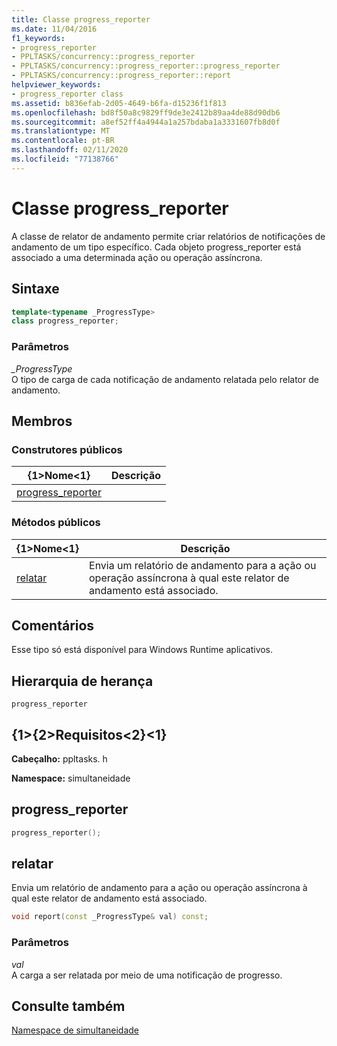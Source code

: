 ```yaml
---
title: Classe progress_reporter
ms.date: 11/04/2016
f1_keywords:
- progress_reporter
- PPLTASKS/concurrency::progress_reporter
- PPLTASKS/concurrency::progress_reporter::progress_reporter
- PPLTASKS/concurrency::progress_reporter::report
helpviewer_keywords:
- progress_reporter class
ms.assetid: b836efab-2d05-4649-b6fa-d15236f1f813
ms.openlocfilehash: bd8f50a8c9829ff9de3e2412b89aa4de88d90db6
ms.sourcegitcommit: a8ef52ff4a4944a1a257bdaba1a3331607fb8d0f
ms.translationtype: MT
ms.contentlocale: pt-BR
ms.lasthandoff: 02/11/2020
ms.locfileid: "77138766"
---
```

# <a name="progress_reporter-class"></a>Classe progress_reporter

A classe de relator de andamento permite criar relatórios de notificações de andamento de um tipo específico. Cada objeto progress_reporter está associado a uma determinada ação ou operação assíncrona.

## <a name="syntax"></a>Sintaxe

```cpp
template<typename _ProgressType>
class progress_reporter;
```

### <a name="parameters"></a>Parâmetros

*_ProgressType*<br/>
O tipo de carga de cada notificação de andamento relatada pelo relator de andamento.

## <a name="members"></a>Membros

### <a name="public-constructors"></a>Construtores públicos

|{1&gt;Nome&lt;1}|Descrição|
|----------|-----------------|
|[progress_reporter](#ctor)||

### <a name="public-methods"></a>Métodos públicos

|{1&gt;Nome&lt;1}|Descrição|
|----------|-----------------|
|[relatar](#report)|Envia um relatório de andamento para a ação ou operação assíncrona à qual este relator de andamento está associado.|

## <a name="remarks"></a>Comentários

Esse tipo só está disponível para Windows Runtime aplicativos.

## <a name="inheritance-hierarchy"></a>Hierarquia de herança

`progress_reporter`

## <a name="requirements"></a>{1&gt;{2&gt;Requisitos&lt;2}&lt;1}

**Cabeçalho:** ppltasks. h

**Namespace:** simultaneidade

## <a name="ctor"></a>progress_reporter

```cpp
progress_reporter();
```

## <a name="report"></a>relatar

Envia um relatório de andamento para a ação ou operação assíncrona à qual este relator de andamento está associado.

```cpp
void report(const _ProgressType& val) const;
```

### <a name="parameters"></a>Parâmetros

*val*<br/>
A carga a ser relatada por meio de uma notificação de progresso.

## <a name="see-also"></a>Consulte também

[Namespace de simultaneidade](concurrency-namespace.md)
